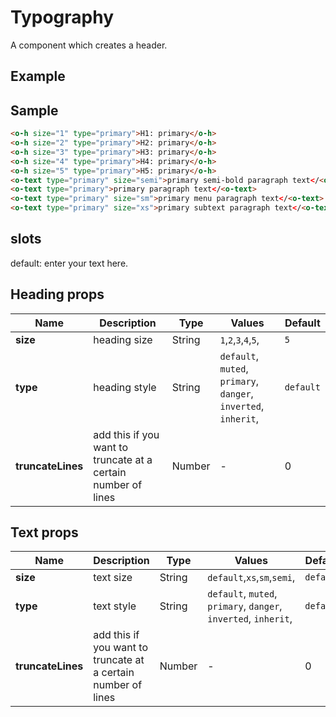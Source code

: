 # Typography

A component which creates a header.

## Example

<Demo componentName="examples-typography-doc" />

## Sample
```html
<o-h size="1" type="primary">H1: primary</o-h>
<o-h size="2" type="primary">H2: primary</o-h>
<o-h size="3" type="primary">H3: primary</o-h>
<o-h size="4" type="primary">H4: primary</o-h>
<o-h size="5" type="primary">H5: primary</o-h>
<o-text type="primary" size="semi">primary semi-bold paragraph text</<o-text>
<o-text type="primary">primary paragraph text</<o-text>
<o-text type="primary" size="sm">primary menu paragraph text</<o-text>
<o-text type="primary" size="xs">primary subtext paragraph text</<o-text>
```

## slots

default: enter your text here.

## Heading props
|Name|Description|Type|Values|Default|
|---|---|---|---|---|
|**size**|heading size|String|`1`,`2`,`3`,`4`,`5`,|`5`|
|**type**|heading style|String|`default`, `muted`, `primary`, `danger`, `inverted`, `inherit`,|`default`|
|**truncateLines**|add this if you want to truncate at a certain number of lines|Number|-|0|

## Text props
|Name|Description|Type|Values|Default|
|---|---|---|---|---|
|**size**|text size|String|`default`,`xs`,`sm`,`semi`,|`default`|
|**type**|text style|String|`default`, `muted`, `primary`, `danger`, `inverted`, `inherit`,|`default`|
|**truncateLines**|add this if you want to truncate at a certain number of lines|Number|-|0|


